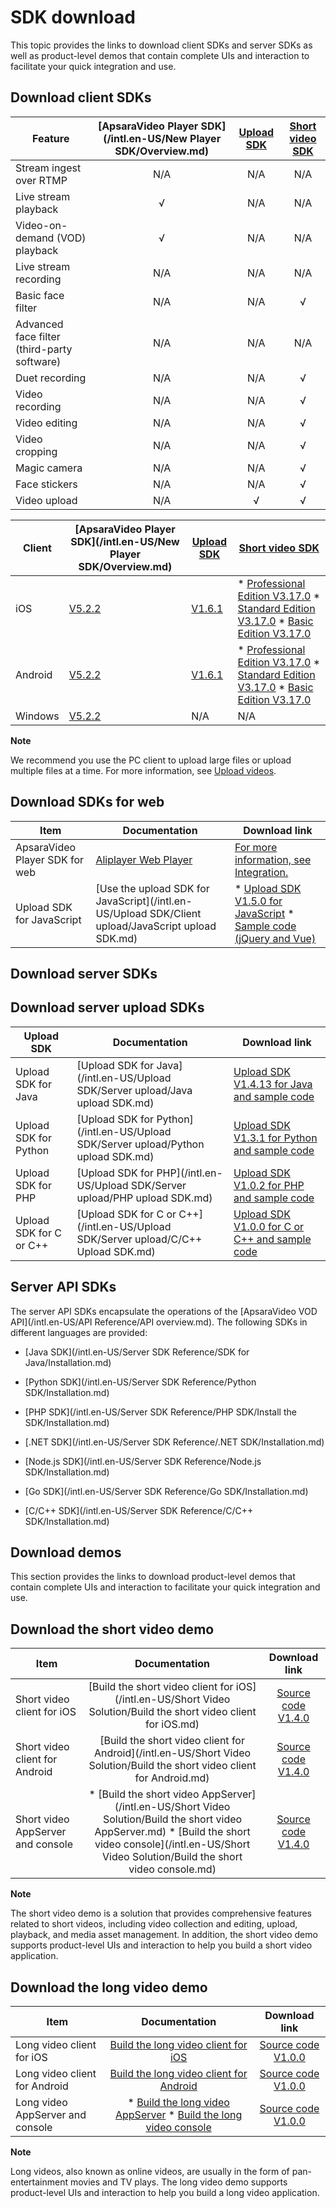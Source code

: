 SDK download 
=================================

This topic provides the links to download client SDKs and server SDKs as well as product-level demos that contain complete UIs and interaction to facilitate your quick integration and use.

Download client SDKs 
-----------------------------------------



|                   Feature                   | [ApsaraVideo Player SDK](/intl.en-US/New Player SDK/Overview.md) | [Upload SDK](https://www.alibabacloud.com/help/doc-detail/52200.htm?spm=a2c63.l28256.b99.4.461b7ad7KUCIQv) | [Short video SDK](https://www.alibabacloud.com/help/doc-detail/53407.htm?spm=a2c63.l28256.b99.4.461b7ad7KUCIQv) |
|---------------------------------------------|:---------------------------------------------------------------------------------:|:--------------------------------------------------------------------------------------------------------------------------:|:-------------------------------------------------------------------------------------------------------------------------------:|
| Stream ingest over RTMP                     |                                        N/A                                        |                                                            N/A                                                             |                                                               N/A                                                               |
| Live stream playback                        |                                         √                                         |                                                            N/A                                                             |                                                               N/A                                                               |
| Video-on-demand (VOD) playback              |                                         √                                         |                                                            N/A                                                             |                                                               N/A                                                               |
| Live stream recording                       |                                        N/A                                        |                                                            N/A                                                             |                                                               N/A                                                               |
| Basic face filter                           |                                        N/A                                        |                                                            N/A                                                             |                                                                √                                                                |
| Advanced face filter (third-party software) |                                        N/A                                        |                                                            N/A                                                             |                                                               N/A                                                               |
| Duet recording                              |                                        N/A                                        |                                                            N/A                                                             |                                                                √                                                                |
| Video recording                             |                                        N/A                                        |                                                            N/A                                                             |                                                                √                                                                |
| Video editing                               |                                        N/A                                        |                                                            N/A                                                             |                                                                √                                                                |
| Video cropping                              |                                        N/A                                        |                                                            N/A                                                             |                                                                √                                                                |
| Magic camera                                |                                        N/A                                        |                                                            N/A                                                             |                                                                √                                                                |
| Face stickers                               |                                        N/A                                        |                                                            N/A                                                             |                                                                √                                                                |
| Video upload                                |                                        N/A                                        |                                                             √                                                              |                                                                √                                                                |




| Client  |                                    [ApsaraVideo Player SDK](/intl.en-US/New Player SDK/Overview.md)                                     |                          [Upload SDK](https://www.alibabacloud.com/help/doc-detail/52200.htm)                           |                                                                                                                                                                                                                                                                                       [Short video SDK](https://www.alibabacloud.com/help/doc-detail/53407.htm?spm=a2c63.l28256.b99.4.461b7ad7KUCIQv)                                                                                                                                                                                                                                                                                        |
|---------|---------------------------------------------------------------------------------------------------------------------------------------------------------|-----------------------------------------------------------------------------------------------------------------------------------------|--------------------------------------------------------------------------------------------------------------------------------------------------------------------------------------------------------------------------------------------------------------------------------------------------------------------------------------------------------------------------------------------------------------------------------------------------------------------------------------------------------------------------------------------------------------------------------------------------------------------------------------------------------------------------------------------------------------|
| iOS     | [V5.2.2](https://alivc-demo-cms.alicdn.com/versionProduct/sourceCode/playVideo/5.2.2/ApsaraVideo_videoPlay_v5.2.2_iOS_20201117.zip)     | [V1.6.1](https://alivc-demo-cms.alicdn.com/versionProduct/sourceCode/upload/1.6.1/ApsaraVideo_AlivcVideoUpload_v1.6.1_iOS_20200623.zip) | * [Professional Edition V3.17.0](https://alivc-demo-cms.alicdn.com/versionProduct/sourceCode/shortVideo/3.17.0/iOS/ApsaraVideo_shortVideoPro_v3.17.0_iOS_20201102.zip)   * [Standard Edition V3.17.0](https://alivc-demo-cms.alicdn.com/versionProduct/sourceCode/shortVideo/3.17.0/iOS/ApsaraVideo_shortVideoST_v3.17.0_iOS_20201102.zip)   * [Basic Edition V3.17.0](https://alivc-demo-cms.alicdn.com/versionProduct/sourceCode/shortVideo/3.17.0/iOS/ApsaraVideo_shortVideoBase_v3.17.0_iOS_20201102.zip)                            |
| Android | [V5.2.2](https://alivc-demo-cms.alicdn.com/versionProduct/sourceCode/playVideo/5.2.2/ApsaraVideo_videoPlay_v5.2.2_Android_20201116.zip) | [V1.6.1](https://alivc-demo-cms.alicdn.com/versionProduct/sourceCode/upload/1.6.1/ApsaraVideo_Upload_v1.6.1_Android_20200623.zip)       | * [Professional Edition V3.17.0](https://alivc-demo-cms.alicdn.com/versionProduct/sourceCode/shortVideo/3.17.0/android/ApsaraVideo_shortVideoPro_v3.17.0_Android_20201029.zip)   * [Standard Edition V3.17.0](https://alivc-demo-cms.alicdn.com/versionProduct/sourceCode/shortVideo/3.17.0/android/ApsaraVideo_shortVideoST_v3.17.0_Android_20201029.zip)   * [Basic Edition V3.17.0](https://alivc-demo-cms.alicdn.com/versionProduct/sourceCode/shortVideo/3.17.0/android/ApsaraVideo_shortVideoBase_v3.17.0_Android_20201029.zip)    |
| Windows | [V5.2.2](https://alivc-demo-cms.alicdn.com/versionProduct/sourceCode/playVideo/5.2.2/ApsaraVideo_videoPlay_v5.2.2_Windows_20201118.zip) | N/A                                                                                                                                     | N/A                                                                                                                                                                                                                                                                                                                                                                                                                                                                                                                                                                                                                                                                                                          |


**Note**

We recommend you use the PC client to upload large files or upload multiple files at a time. For more information, see [Upload videos](https://www.alibabacloud.com/help/doc-detail/86058.htm).

Download SDKs for web 
------------------------------------------



|              Item              |                                                    Documentation                                                    |                                                                                                                                                                                                                   Download link                                                                                                                                                                                                                   |
|--------------------------------|---------------------------------------------------------------------------------------------------------------------|---------------------------------------------------------------------------------------------------------------------------------------------------------------------------------------------------------------------------------------------------------------------------------------------------------------------------------------------------------------------------------------------------------------------------------------------------|
| ApsaraVideo Player SDK for web | [Aliplayer Web Player](https://player.alicdn.com/aliplayer/index.html)                             | [For more information, see Integration.](https://www.alibabacloud.com/help/doc-detail/125570.htm)                                                                                                                                                                                                                                                                                                                                 |
| Upload SDK for JavaScript      | [Use the upload SDK for JavaScript](/intl.en-US/Upload SDK/Client upload/JavaScript upload SDK.md) | * [Upload SDK V1.5.0 for JavaScript](http://docs-aliyun.cn-hangzhou.oss.aliyun-inc.com/assets/attach/51992/cn_zh/1559546038907/aliyun-upload-sdk-1.5.0.zip)   * [Sample code (jQuery and Vue)](http://docs-aliyun.cn-hangzhou.oss.aliyun-inc.com/assets/attach/51992/cn_zh/1559546061415/aliyun-upload-sdk-1.5.0demo.zip)    |



Download server SDKs 
-----------------------------------------

Download server upload SDKs 
------------------------------------------------



|       Upload SDK        |                                            Documentation                                             |                                                                                      Download link                                                                                       |
|-------------------------|------------------------------------------------------------------------------------------------------|------------------------------------------------------------------------------------------------------------------------------------------------------------------------------------------|
| Upload SDK for Java     | [Upload SDK for Java](/intl.en-US/Upload SDK/Server upload/Java upload SDK.md)      | [Upload SDK V1.4.13 for Java and sample code](http://docs-aliyun.cn-hangzhou.oss.aliyun-inc.com/assets/attach/51992/cn_zh/1600848199952/VODUploadDemo-java-1.4.13.zip)  |
| Upload SDK for Python   | [Upload SDK for Python](/intl.en-US/Upload SDK/Server upload/Python upload SDK.md)  | [Upload SDK V1.3.1 for Python and sample code](http://docs-aliyun.cn-hangzhou.oss.aliyun-inc.com/assets/attach/62952/cn_zh/1555416515158/VodUploadSDK-Python_1.3.1.zip) |
| Upload SDK for PHP      | [Upload SDK for PHP](/intl.en-US/Upload SDK/Server upload/PHP upload SDK.md)        | [Upload SDK V1.0.2 for PHP and sample code](http://docs-aliyun.cn-hangzhou.oss.aliyun-inc.com/assets/attach/62952/cn_zh/1555416464043/VodUploadSDK-PHP_1.0.2.zip)       |
| Upload SDK for C or C++ | [Upload SDK for C or C++](/intl.en-US/Upload SDK/Server upload/C/C++ Upload SDK.md) | [Upload SDK V1.0.0 for C or C++ and sample code](http://docs-aliyun.cn-hangzhou.oss.aliyun-inc.com/assets/attach/51992/cn_zh/1547544294378/VodSDK-C_1.0.0.gz)           |



Server API SDKs 
------------------------------------

The server API SDKs encapsulate the operations of the [ApsaraVideo VOD API](/intl.en-US/API Reference/API overview.md). The following SDKs in different languages are provided: 

* [Java SDK](/intl.en-US/Server SDK Reference/SDK for Java/Installation.md)

  

* [Python SDK](/intl.en-US/Server SDK Reference/Python SDK/Installation.md)

  

* [PHP SDK](/intl.en-US/Server SDK Reference/PHP SDK/Install the SDK/Installation.md)

  

* [.NET SDK](/intl.en-US/Server SDK Reference/.NET SDK/Installation.md)

  

* [Node.js SDK](/intl.en-US/Server SDK Reference/Node.js SDK/Installation.md)

  

* [Go SDK](/intl.en-US/Server SDK Reference/Go SDK/Installation.md)

  

* [C/C++ SDK](/intl.en-US/Server SDK Reference/C/C++ SDK/Installation.md)

  




Download demos 
-----------------------------------

This section provides the links to download product-level demos that contain complete UIs and interaction to facilitate your quick integration and use.

Download the short video demo 
--------------------------------------------------



|               Item                |                                                                                                                                                              Documentation                                                                                                                                                              |                                                                                   Download link                                                                                    |
|-----------------------------------|:---------------------------------------------------------------------------------------------------------------------------------------------------------------------------------------------------------------------------------------------------------------------------------------------------------------------------------------:|:----------------------------------------------------------------------------------------------------------------------------------------------------------------------------------:|
| Short video client for iOS        |                                                                                                    [Build the short video client for iOS](/intl.en-US/Short Video Solution/Build the short video client for iOS.md)                                                                                                    |          [Source code V1.4.0](https://alivc-demo-cms.alicdn.com/versionProduct/sourceCode/smartVideo/1.4.0/ApsaraVideo_QuVideo_v1.4.0_iOS_20200110.zip)           |
| Short video client for Android    |                                                                                                [Build the short video client for Android](/intl.en-US/Short Video Solution/Build the short video client for Android.md)                                                                                                |        [Source code V1.4.0](https://alivc-demo-cms.alicdn.com/versionProduct/sourceCode/smartVideo/1.4.0/ApsaraVideo_QuVideo_v1.4.0_Android_20200113.zip)         |
| Short video AppServer and console | * [Build the short video AppServer](/intl.en-US/Short Video Solution/Build the short video AppServer.md)   * [Build the short video console](/intl.en-US/Short Video Solution/Build the short video console.md)    | [Source code V1.4.0](https://alivc-demo-cms.alicdn.com/versionProduct/sourceCode/smartVideo/1.4.0/ApsaraVideo_QuVideo_v1.4.0_Server_20191226.zip) |


**Note**

The short video demo is a solution that provides comprehensive features related to short videos, including video collection and editing, upload, playback, and media asset management. In addition, the short video demo supports product-level UIs and interaction to help you build a short video application.

Download the long video demo 
-------------------------------------------------



|               Item               |                                                                                           Documentation                                                                                           |                                                                            Download link                                                                             |
|----------------------------------|:-------------------------------------------------------------------------------------------------------------------------------------------------------------------------------------------------:|:--------------------------------------------------------------------------------------------------------------------------------------------------------------------:|
| Long video client for iOS        |                                                                     [Build the long video client for iOS]()                                                                      |   [Source code V1.0.0](https://alivc-demo-cms.alicdn.com/versionProduct/sourceCode/longVideo/1.0.0/ApsaraVideo_LongVideo_v1.0.0_iOS_20190903.zip)   |
| Long video client for Android    |                                                                   [Build the long video client for Android]()                                                                    | [Source code V1.0.0](https://alivc-demo-cms.alicdn.com/versionProduct/sourceCode/longVideo/1.0.0/ApsaraVideo_longVideo_v1.0.0_Android_20190903.zip) |
| Long video AppServer and console | * [Build the long video AppServer]()   * [Build the long video console]()    | [Source code V1.0.0](https://alivc-demo-cms.alicdn.com/versionProduct/sourceCode/longVideo/1.0.0/ApsaraVideo_LongVideo_v1.0.0_Server_20190903.zip)  |


**Note**

Long videos, also known as online videos, are usually in the form of pan-entertainment movies and TV plays. The long video demo supports product-level UIs and interaction to help you build a long video application.
